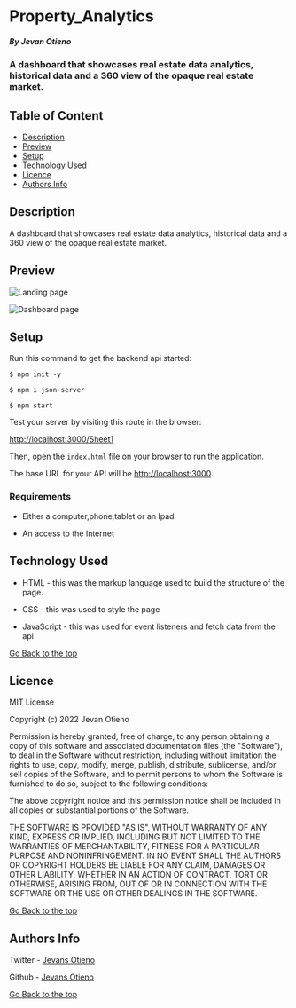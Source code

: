 # Property_Analytics

##### By Jevan Otieno 
### A dashboard that showcases real estate data analytics, historical data and a 360 view of the opaque real estate market.

## Table of Content

+ [Description](#description)
+ [Preview](#preview)
+ [Setup](#access)
+ [Technology Used](#technology-used)
+ [Licence](#licence)
+ [Authors Info](#author-Info)

## Description
<p>A dashboard that showcases real estate data analytics, historical data and a 360 view of the opaque real estate market.</p>

## Preview
![Landing page](https://github.com/G-vans/Property-Analytics-Phase-1/blob/main/assets/images/Screenshot_2.png)


![Dashboard page](https://github.com/G-vans/Property-Analytics-Phase-1/blob/main/assets/images/Screenshot_3.png)

## Setup

Run this command to get the backend api started:

```console
$ npm init -y
```

```console
$ npm i json-server
```

```console
$ npm start
```

Test your server by visiting this route in the browser:

[http://localhost:3000/Sheet1](http://localhost:3000/Sheet1)

Then, open the `index.html` file on your browser to run the application.

The base URL for your API will be
[http://localhost:3000](http://localhost:3000).

### Requirements

* Either a computer,phone,tablet or an Ipad

* An access to the Internet

## Technology Used
* HTML - this was the markup language used to build the structure of the page.

* CSS - this was used to style the page 

* JavaScript - this was used for event listeners and fetch data from the api

[Go Back to the top](#Property_Analytics)

## Licence

MIT License

Copyright (c) 2022 Jevan Otieno

Permission is hereby granted, free of charge, to any person obtaining a copy
of this software and associated documentation files (the "Software"), to deal
in the Software without restriction, including without limitation the rights
to use, copy, modify, merge, publish, distribute, sublicense, and/or sell
copies of the Software, and to permit persons to whom the Software is
furnished to do so, subject to the following conditions:

The above copyright notice and this permission notice shall be included in all
copies or substantial portions of the Software.

THE SOFTWARE IS PROVIDED "AS IS", WITHOUT WARRANTY OF ANY KIND, EXPRESS OR
IMPLIED, INCLUDING BUT NOT LIMITED TO THE WARRANTIES OF MERCHANTABILITY,
FITNESS FOR A PARTICULAR PURPOSE AND NONINFRINGEMENT. IN NO EVENT SHALL THE
AUTHORS OR COPYRIGHT HOLDERS BE LIABLE FOR ANY CLAIM, DAMAGES OR OTHER
LIABILITY, WHETHER IN AN ACTION OF CONTRACT, TORT OR OTHERWISE, ARISING FROM,
OUT OF OR IN CONNECTION WITH THE SOFTWARE OR THE USE OR OTHER DEALINGS IN THE
SOFTWARE.

[Go Back to the top](#Property_Analytics)

## Authors Info
Twitter - [Jevans Otieno](https://twitter.com/Oya_ni_gee)

Github - [Jevans Otieno](https://github.com/G-vans)

[Go Back to the top](#Property_Analytics)
